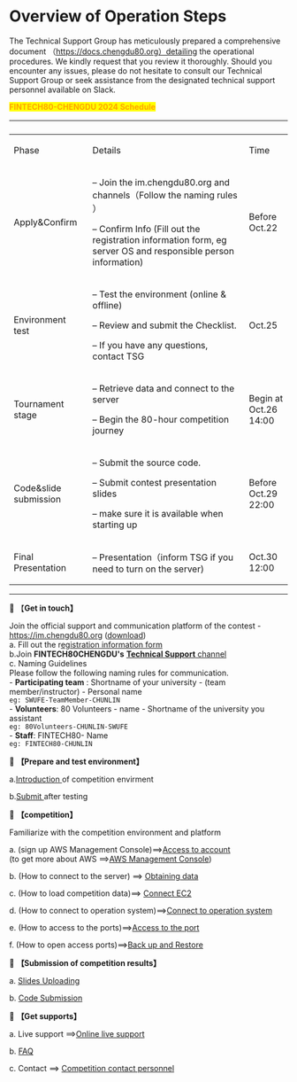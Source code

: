 # Overview of Operation Steps

The Technical Support Group has meticulously prepared a comprehensive document （https://docs.chengdu80.org）detailing the operational procedures. We kindly request that you review it thoroughly. Should you encounter any issues, please do not hesitate to consult our Technical Support Group or seek assistance from the designated technical support personnel available on Slack.

<mark style="color:orange;">**FINTECH80-CHENGDU 2024 Schedule**</mark>

|                                                    |                                                                                                                                                                                                  | <p> </p><p></p><p> </p>              |
| -------------------------------------------------- | ------------------------------------------------------------------------------------------------------------------------------------------------------------------------------------------------ | ------------------------------------ |
| <p> </p><p>Phase</p><p> </p>                       | <p> </p><p>Details</p><p> </p>                                                                                                                                                                   | <p> </p><p>Time</p><p> </p>          |
| <p> </p><p>Apply&#x26;Confirm</p><p> </p>          | <p>–   Join the im.chengdu80.org and channels（Follow the naming rules ）</p><p>–   Confirm Info (Fill out the registration information form, eg server OS and responsible person information)</p> | <p> </p><p>Before Oct.22</p><p> </p> |
| <p> </p><p>Environment test</p><p> </p>            | <p>–   Test the environment (online &#x26; offline)</p><p>–   Review and submit the Checklist.</p><p>–   If you have any questions, contact TSG</p>                                              | <p> </p><p>Oct.25 </p><p> </p>       |
| <p> </p><p>Tournament stage</p><p> </p>            | <p>–   Retrieve data and connect to the server</p><p>–   Begin the 80-hour competition journey</p>                                                                                               | <p>Begin at<br>Oct.26 14:00</p>      |
| <p> </p><p>Code&#x26;slide submission </p><p> </p> | <p>–   Submit the source code.</p><p>–   Submit contest presentation slides</p><p>–   make sure it is available when starting up</p>                                                             | <p>Before<br>Oct.29 22:00</p>        |
| <p> </p><p>Final Presentation</p><p> </p>          | –   Presentation（inform TSG if you need to turn on the server)                                                                                                                                   | <p> </p><p>Oct.30 12:00</p><p> </p>  |

&#x20;

***



:pushpin: 【**Get in touch】**

&#x20;       Join the official support and communication platform of the contest -https://im.chengdu80.org ([download](https://mattermost.com/apps/))\
&#x20;           a. Fill out the r[egistration information form](https://forms.office.com/Pages/ResponsePage.aspx?id=DQSIkWdsW0yxEjajBLZtrQAAAAAAAAAAAAMAALvGMbNUOVVPSlg1SjVGSEdaNVRQR0k5Q0o1R1pGMy4u)\
&#x20;           b.Join **FINTECH80CHENGDU's** [**Technical Support** channel](https://im.chengdu80.org/fintech80/channels/fintech80-technical-support)   \
&#x20;           c. Naming Guidelines\
&#x20;               Please follow the following naming rules for communication. \
&#x20;               \- **Participating team** : Shortname of your university - (team member/instructor) - Personal name \
&#x20;                 `eg: SWUFE-TeamMember-CHUNLIN`\
&#x20;               \- **Volunteers**: 80 Volunteers - name  - Shortname of the university you assistant  \
&#x20;                 `eg: 80Volunteers-CHUNLIN-SWUFE`\
&#x20;               \- **Staff**: FINTECH80- Name \
&#x20;                 `eg: FINTECH80-CHUNLIN`

&#x20;:pushpin: **【Prepare and test environment】**&#x20;

&#x20;           a.[Introduction ](environment/)of competition envirment

&#x20;           b.[Submit ](https://forms.office.com/r/sTAcQjE2i8)after testing&#x20;

:pushpin: **【competition】**

&#x20;  Familiarize with the competition environment and platform

&#x20;           a. (sign up AWS Management Console)==>[Access to account](../operation-manual/competition-operation/sign-console.md)\
&#x20;               (to get more about AWS ==>[AWS Management Console](../service-documents/aws-management-console.md))

&#x20;           b. (How to connect to the server) ==> [Obtaining data](../operation-manual/competition-operation/obtaining-data.md)

&#x20;           c. (How to load competition data)==> [Connect EC2](../operation-manual/competition-operation/connect-to-ec2.md)

&#x20;           d. (How to connect to operation system)==>[Connect to operation system](../operation-manual/competition-operation/connect-to-operation-system.md)

&#x20;           e. (How to access to the ports)==>[Access to the port](../operation-manual/competition-operation/access-to-the-ports.md)

&#x20;           f. (How to open access ports)==>[Back up and Restore](../operation-manual/competition-operation/backup-and-restore.md)

:pushpin: **【Submission of competition results】** &#x20;

&#x20;           a. [Slides Uploading](../operation-manual/competition-operation/upload-team-introduction-video.md)

&#x20;           b. [Code Submission](../operation-manual/competition-operation/code-submission.md)

:pushpin: **【Get supports】** &#x20;

&#x20;          a. Live support ==>[Online live support](../operation-manual/online-live-support/)

&#x20;          b. [FAQ](../tech-support/faq.md)

&#x20;          c. Contact ==> [Competition contact personnel](../tech-support/online-support.md)
